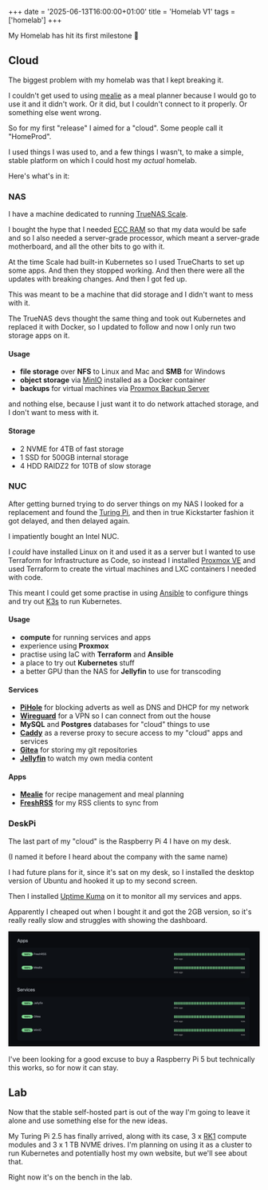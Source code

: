 +++
date = '2025-06-13T16:00:00+01:00'
title = 'Homelab V1'
tags = ['homelab']
+++

My Homelab has hit its first milestone 🚀

## Cloud

The biggest problem with my homelab was that I kept breaking it. 

I couldn't get used to using [mealie](https://mealie.io/) as a meal planner because I would go to use it and it didn't work. Or it did, but I couldn't connect to it properly. Or something else went wrong.

So for my first "release" I aimed for a "cloud". Some people call it "HomeProd".

I used things I was used to, and a few things I wasn't, to make a simple, stable platform on which I could host my _actual_ homelab.

Here's what's in it:

### NAS

I have a machine dedicated to running [TrueNAS Scale](https://www.truenas.com/truenas-scale/).

I bought the hype that I needed [ECC RAM](https://www.truenas.com/docs/scale/gettingstarted/scalehardwareguide/) so that my data would be safe and so I also needed a server-grade processor, which meant a server-grade motherboard, and all the other bits to go with it.

At the time Scale had built-in Kubernetes so I used TrueCharts to set up some apps. And then they stopped working. And then there were all the updates with breaking changes. And then I got fed up.

This was meant to be a machine that did storage and I didn't want to mess with it.

The TrueNAS devs thought the same thing and took out Kubernetes and replaced it with Docker, so I updated to follow and now I only run two storage apps on it.

#### Usage

- **file storage** over **NFS** to Linux and Mac and **SMB** for Windows
- **object storage** via [MinIO](https://min.io) installed as a Docker container
- **backups** for virtual machines via [Proxmox Backup Server](https://www.proxmox.com/en/products/proxmox-backup-server/overview)

and nothing else, because I just want it to do network attached storage, and I don't want to mess with it.

#### Storage

- 2 NVME for 4TB of fast storage
- 1 SSD for 500GB internal storage
- 4 HDD RAIDZ2 for 10TB of slow storage

### NUC

After getting burned trying to do server things on my NAS I looked for a replacement and found the [Turing Pi](https://turingpi.com), and then in true Kickstarter fashion it got delayed, and then delayed again.

I impatiently bought an Intel NUC.

I _could_ have installed Linux on it and used it as a server but I wanted to use Terraform for Infrastructure as Code, so instead I installed [Proxmox VE](https://www.proxmox.com/en/products/proxmox-virtual-environment/overview) and used Terraform to create the virtual machines and LXC containers I needed with code.

This meant I could get some practise in using [Ansible](https://docs.ansible.com/ansible/latest/index.html) to configure things and try out [K3s](https://k3s.io) to run Kubernetes.

#### Usage

- **compute** for running services and apps
- experience using **Proxmox**
- practise using IaC with **Terraform** and **Ansible**
- a place to try out **Kubernetes** stuff
- a better GPU than the NAS for **Jellyfin** to use for transcoding

#### Services

- **[PiHole](https://pi-hole.net/)** for blocking adverts as well as DNS and DHCP for my network
- **[Wireguard](https://www.pivpn.io/)** for a VPN so I can connect from out the house
- **MySQL** and **Postgres** databases for "cloud" things to use
- **[Caddy](https://caddyserver.com/)** as a reverse proxy to secure access to my "cloud" apps and services
- **[Gitea](https://about.gitea.com/)** for storing my git repositories
- **[Jellyfin](https://jellyfin.org/)** to watch my own media content

#### Apps

- **[Mealie](https://mealie.io/)** for recipe management and meal planning
- **[FreshRSS](https://www.freshrss.org/)** for my RSS clients to sync from

### DeskPi

The last part of my "cloud" is the Raspberry Pi 4 I have on my desk.

(I named it before I heard about the company with the same name)

I had future plans for it, since it's sat on my desk, so I installed the desktop version of Ubuntu and hooked it up to my second screen. 

Then I installed [Uptime Kuma]() on it to monitor all my services and apps.

Apparently I cheaped out when I bought it and got the 2GB version, so it's really really slow and struggles with showing the dashboard.

![screenshot of Uptime Kuma status page](uptime-kuma-status-page.png)

I've been looking for a good excuse to buy a Raspberry Pi 5 but technically this works, so for now it can stay.

## Lab

Now that the stable self-hosted part is out of the way I'm going to leave it alone and use something else for the new ideas.

My Turing Pi 2.5 has finally arrived, along with its case, 3 x [RK1](https://turingpi.com/product/turing-rk1/?attribute_ram=8+GB) compute modules and 3 x 1 TB  NVME drives. I'm planning on using it as a cluster to run Kubernetes and potentially host my own website, but we'll see about that.

Right now it's on the bench in the lab.

